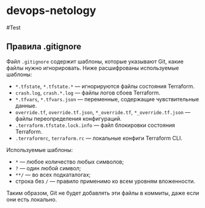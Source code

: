 
# devops-netology
#Test

## Правила .gitignore

Файл `.gitignore` содержит шаблоны, которые указывают Git, какие файлы нужно игнорировать. Ниже расшифрованы используемые шаблоны:

- `*.tfstate`, `*.tfstate.*` — игнорируются файлы состояния Terraform.
- `crash.log`, `crash.*.log` — файлы логов сбоев Terraform.
- `*.tfvars`, `*.tfvars.json` — переменные, содержащие чувствительные данные.
- `override.tf`, `override.tf.json`, `*_override.tf`, `*_override.tf.json` — файлы переопределения конфигураций.
- `.terraform.tfstate.lock.info` — файл блокировки состояния Terraform.
- `.terraformrc`, `terraform.rc` — локальные конфиги Terraform CLI.

Используемые шаблоны:

- `*` — любое количество любых символов;
- `?` — один любой символ;
- `**/` — во всех подкаталогах;
- строка без `/` — правило применимо ко всем уровням вложенности.

Таким образом, Git не будет добавлять эти файлы в коммиты, даже если они есть локально.
